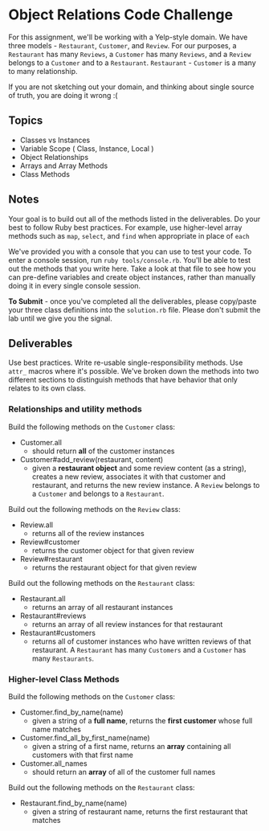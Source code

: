 # Object Relations Code Challenge

For this assignment, we'll be working with a Yelp-style domain. We have three models - `Restaurant`, `Customer`, and `Review`.
For our purposes, a `Restaurant` has many `Reviews`, a `Customer` has many `Reviews`, and a `Review` belongs to a `Customer` and to a `Restaurant`.
`Restaurant` - `Customer` is a many to many relationship.

If you are not sketching out your domain, and thinking about single source of truth,
you are doing it wrong :(

## Topics

* Classes vs Instances
* Variable Scope ( Class, Instance, Local )
* Object Relationships
* Arrays and Array Methods
* Class Methods

## Notes

Your goal is to build out all of the methods listed in the deliverables. Do your best to follow Ruby best practices. For example, use higher-level array methods such as `map`, `select`, and `find` when appropriate in place of `each`

We've provided you with a console that you can use to test your code. To enter a console session, run `ruby tools/console.rb`. You'll be able to test out the methods that you write here. Take a look at that file to see how you can pre-define variables and create object instances, rather than manually doing it in every single console session.

**To Submit** - once you've completed all the deliverables, please copy/paste your three class definitions into the `solution.rb` file. Please don't submit the lab until we give you the signal.

## Deliverables

Use best practices. Write re-usable single-responsibility methods. Use `attr_` macros where it's possible. We've broken down the methods into two different sections to
distinguish methods that have behavior that only relates to its own class.

### Relationships and utility methods

Build the following methods on the `Customer` class:

* Customer.all
  * should return **all** of the customer instances
* Customer#add_review(restaurant, content)
  * given a **restaurant object** and some review content (as a string), creates a new review, associates it with that customer and restaurant, and returns the new review instance. A `Review` belongs to a `Customer` and belongs to a `Restaurant`.

Build out the following methods on the `Review` class:

* Review.all
  * returns all of the review instances
* Review#customer
  * returns the customer object for that given review
* Review#restaurant
  * returns the restaurant object for that given review

Build out the following methods on the `Restaurant` class:

* Restaurant.all
  * returns an array of all restaurant instances
* Restaurant#reviews
  * returns an array of all review instances for that restaurant
* Restaurant#customers
  * returns all of customer instances who have written reviews of that restaurant. A `Restaurant` has many `Customers` and a `Customer` has many `Restaurants`.

### Higher-level Class Methods

Build the following methods on the `Customer` class:

* Customer.find_by_name(name)
  * given a string of a **full name**, returns the **first customer** whose full name matches
* Customer.find_all_by_first_name(name)
  * given a string of a first name, returns an **array** containing all customers with that first name
* Customer.all_names
  * should return an **array** of all of the customer full names

Build out the following methods on the `Restaurant` class:

* Restaurant.find_by_name(name)
  * given a string of restaurant name, returns the first restaurant that matches
